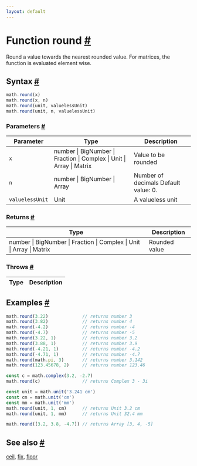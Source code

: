 ```yaml
---
layout: default
---
```


<!-- Note: This file is automatically generated from source code comments. Changes made in this file will be overridden. -->

<h1 id="function-round">Function round <a href="#function-round" title="Permalink">#</a></h1>

Round a value towards the nearest rounded value.
For matrices, the function is evaluated element wise.


<h2 id="syntax">Syntax <a href="#syntax" title="Permalink">#</a></h2>

```js
math.round(x)
math.round(x, n)
math.round(unit, valuelessUnit)
math.round(unit, n, valuelessUnit)
```

<h3 id="parameters">Parameters <a href="#parameters" title="Permalink">#</a></h3>

Parameter | Type | Description
--------- | ---- | -----------
`x` | number &#124; BigNumber &#124; Fraction &#124; Complex &#124; Unit &#124; Array &#124; Matrix | Value to be rounded
`n` | number &#124; BigNumber &#124; Array | Number of decimals Default value: 0.
`valuelessUnit` | Unit | A valueless unit

<h3 id="returns">Returns <a href="#returns" title="Permalink">#</a></h3>

Type | Description
---- | -----------
number &#124; BigNumber &#124; Fraction &#124; Complex &#124; Unit &#124; Array &#124; Matrix | Rounded value


<h3 id="throws">Throws <a href="#throws" title="Permalink">#</a></h3>

Type | Description
---- | -----------


<h2 id="examples">Examples <a href="#examples" title="Permalink">#</a></h2>

```js
math.round(3.22)             // returns number 3
math.round(3.82)             // returns number 4
math.round(-4.2)             // returns number -4
math.round(-4.7)             // returns number -5
math.round(3.22, 1)          // returns number 3.2
math.round(3.88, 1)          // returns number 3.9
math.round(-4.21, 1)         // returns number -4.2
math.round(-4.71, 1)         // returns number -4.7
math.round(math.pi, 3)       // returns number 3.142
math.round(123.45678, 2)     // returns number 123.46

const c = math.complex(3.2, -2.7)
math.round(c)                // returns Complex 3 - 3i

const unit = math.unit('3.241 cm')
const cm = math.unit('cm')
const mm = math.unit('mm')
math.round(unit, 1, cm)      // returns Unit 3.2 cm
math.round(unit, 1, mm)      // returns Unit 32.4 mm

math.round([3.2, 3.8, -4.7]) // returns Array [3, 4, -5]
```


<h2 id="see-also">See also <a href="#see-also" title="Permalink">#</a></h2>

[ceil](ceil.html),
[fix](fix.html),
[floor](floor.html)
